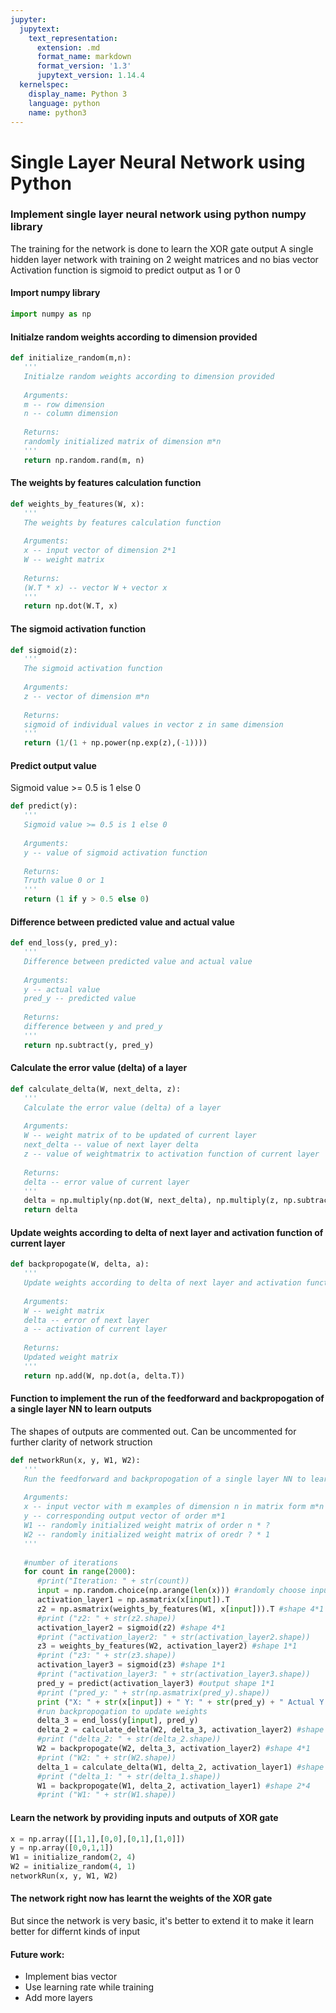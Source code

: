 ```yaml
---
jupyter:
  jupytext:
    text_representation:
      extension: .md
      format_name: markdown
      format_version: '1.3'
      jupytext_version: 1.14.4
  kernelspec:
    display_name: Python 3
    language: python
    name: python3
---
```


# Single Layer Neural Network using Python


### Implement single layer neural network using python numpy library
The training for the network is done to learn the XOR gate output
A single hidden layer network with training on 2 weight matrices and no bias vector
Activation function is sigmoid to predict output as 1 or 0


#### Import numpy library

```python
import numpy as np
```

#### Initialze random weights according to dimension provided

```python
def initialize_random(m,n):
   '''
   Initialze random weights according to dimension provided
   
   Arguments:
   m -- row dimension
   n -- column dimension
   
   Returns:
   randomly initialized matrix of dimension m*n
   '''
   return np.random.rand(m, n)
```

#### The weights by features calculation function

```python
def weights_by_features(W, x):
   '''
   The weights by features calculation function
   
   Arguments:
   x -- input vector of dimension 2*1
   W -- weight matrix
   
   Returns:
   (W.T * x) -- vector W + vector x
   '''
   return np.dot(W.T, x)
```

#### The sigmoid activation function

```python
def sigmoid(z):
   '''
   The sigmoid activation function
   
   Arguments:
   z -- vector of dimension m*n
   
   Returns:
   sigmoid of individual values in vector z in same dimension
   '''
   return (1/(1 + np.power(np.exp(z),(-1))))
```

#### Predict output value
Sigmoid value >= 0.5 is 1 else 0

```python
def predict(y):
   '''
   Sigmoid value >= 0.5 is 1 else 0
   
   Arguments:
   y -- value of sigmoid activation function
   
   Returns:
   Truth value 0 or 1
   '''
   return (1 if y > 0.5 else 0)
```

#### Difference between predicted value and actual value

```python
def end_loss(y, pred_y):
   '''
   Difference between predicted value and actual value
   
   Arguments:
   y -- actual value
   pred_y -- predicted value
   
   Returns:
   difference between y and pred_y
   '''
   return np.subtract(y, pred_y)
```

#### Calculate the error value (delta) of a layer

```python
def calculate_delta(W, next_delta, z):
   '''
   Calculate the error value (delta) of a layer
   
   Arguments:
   W -- weight matrix of to be updated of current layer
   next_delta -- value of next layer delta
   z -- value of weightmatrix to activation function of current layer
   
   Returns:
   delta -- error value of current layer
   '''
   delta = np.multiply(np.dot(W, next_delta), np.multiply(z, np.subtract(1,z)))
   return delta
```

#### Update weights according to delta of next layer and activation function of current layer

```python
def backpropogate(W, delta, a):
   '''
   Update weights according to delta of next layer and activation function of current layer
   
   Arguments:
   W -- weight matrix
   delta -- error of next layer
   a -- activation of current layer
   
   Returns:
   Updated weight matrix
   '''
   return np.add(W, np.dot(a, delta.T))
```

#### Function to implement the run of the feedforward and backpropogation of a single layer NN to learn outputs
The shapes of outputs are commented out. Can be uncommented for further clarity of network struction

```python
def networkRun(x, y, W1, W2):
   '''
   Run the feedforward and backpropogation of a single layer NN to learn outputs
   
   Arguments:
   x -- input vector with m examples of dimension n in matrix form m*n
   y -- corresponding output vector of order m*1
   W1 -- randomly initialized weight matrix of order n * ?
   W2 -- randomly initialized weight matrix of oredr ? * 1
   '''
   
   #number of iterations
   for count in range(2000):
      #print("Iteration: " + str(count))
      input = np.random.choice(np.arange(len(x))) #randomly choose input for training
      activation_layer1 = np.asmatrix(x[input]).T
      z2 = np.asmatrix(weights_by_features(W1, x[input])).T #shape 4*1
      #print ("z2: " + str(z2.shape))
      activation_layer2 = sigmoid(z2) #shape 4*1
      #print ("activation_layer2: " + str(activation_layer2.shape))
      z3 = weights_by_features(W2, activation_layer2) #shape 1*1
      #print ("z3: " + str(z3.shape))
      activation_layer3 = sigmoid(z3) #shape 1*1
      #print ("activation_layer3: " + str(activation_layer3.shape))
      pred_y = predict(activation_layer3) #output shape 1*1
      #print ("pred_y: " + str(np.asmatrix(pred_y).shape))
      print ("X: " + str(x[input]) + " Y: " + str(pred_y) + " Actual Y: " + str(y[input]))
      #run backpropogation to update weights
      delta_3 = end_loss(y[input], pred_y)
      delta_2 = calculate_delta(W2, delta_3, activation_layer2) #shape 4*1
      #print ("delta_2: " + str(delta_2.shape))
      W2 = backpropogate(W2, delta_3, activation_layer2) #shape 4*1
      #print ("W2: " + str(W2.shape))
      delta_1 = calculate_delta(W1, delta_2, activation_layer1) #shape 1*1
      #print ("delta_1: " + str(delta_1.shape))
      W1 = backpropogate(W1, delta_2, activation_layer1) #shape 2*4
      #print ("W1: " + str(W1.shape))
```

#### Learn the network by providing inputs and outputs of XOR gate

```python
x = np.array([[1,1],[0,0],[0,1],[1,0]])
y = np.array([0,0,1,1])
W1 = initialize_random(2, 4)
W2 = initialize_random(4, 1)
networkRun(x, y, W1, W2)
```

#### The network right now has learnt the weights of the XOR gate
But since the network is very basic, it's better to extend it to make it learn better for differnt kinds of input


#### Future work:
- Implement bias vector
- Use learning rate while training
- Add more layers

